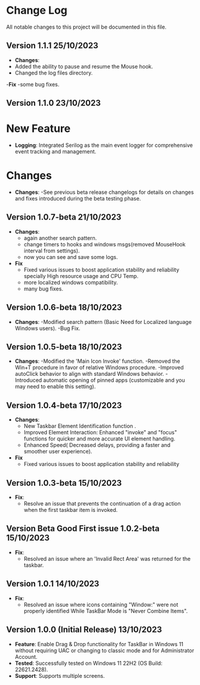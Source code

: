 # Change Log

All notable changes to this project will be documented in this file.

## Version 1.1.1 25/10/2023
- **Changes**:
 - Added the ability to pause and resume the Mouse hook.
 - Changed the log files directory.

-**Fix**
 -some bug fixes.

## Version 1.1.0 23/10/2023
# New Feature
- **Logging**: Integrated Serilog as the main event logger for comprehensive event tracking and management.
# Changes
- **Changes**: 
  -See previous beta release changelogs for details on changes and fixes introduced during the beta testing phase.
  

## Version 1.0.7-beta 21/10/2023
- **Changes**: 
  - again another search pattern.
  - change timers to hooks and windows msgs(removed MouseHook interval from settings).
  - now you can see and save some logs.
- **Fix**
  - Fixed various issues to boost application stability and reliability specially High resource usage and CPU Temp.
  - more localized windows compatibility.
  - many bug fixes.

## Version  1.0.6-beta 18/10/2023
- **Changes**: 
 -Modified search pattern (Basic Need for Localized language Windows users).
 -Bug Fix.

## Version  1.0.5-beta 18/10/2023
- **Changes**: 
 -Modified the 'Main Icon Invoke' function.
 -Removed the Win+T procedure in favor of relative Windows procedure.
 -Improved autoClick behavior to align with standard Windows behavior. 
 -Introduced automatic opening of pinned apps (customizable and you may need to enable this setting).


## Version  1.0.4-beta 17/10/2023
- **Changes**: 
  - New Taskbar Element Identification function .
  - Improved Element Interaction: Enhanced "invoke" and "focus" functions for quicker and more accurate UI element handling.
  - Enhanced Speed( Decreased delays, providing a faster and smoother user experience).
- **Fix**
  - Fixed various issues to boost application stability and reliability
  
 
## Version  1.0.3-beta 15/10/2023
- **Fix**: 
  - Resolve an issue that prevents the continuation of a drag action when the first taskbar item is invoked.

## Version Beta Good First issue 1.0.2-beta 15/10/2023
- **Fix**: 
  - Resolved an issue where an 'Invalid Rect Area' was returned for the taskbar.
  
  
  
## Version 1.0.1 14/10/2023

- **Fix**: 
  - Resolved an issue where icons containing "Window:" were not properly identified While TaskBar Mode is "Never Combine Items".
  

## Version 1.0.0 (Initial Release) 13/10/2023

- **Feature**: Enable Drag & Drop functionality for TaskBar in Windows 11 without requiring UAC or changing to classic mode and for Administrator Account.
- **Tested**: Successfully tested on Windows 11 22H2 (OS Build: 22621.2428).
- **Support**: Supports multiple screens.